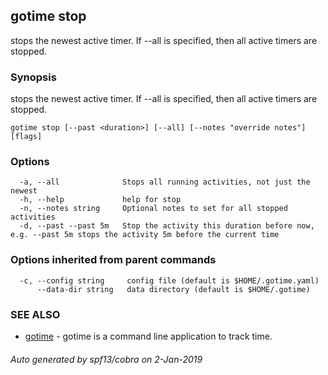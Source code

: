 ## gotime stop

stops the newest active timer. If --all is specified, then all active timers are stopped.

### Synopsis

stops the newest active timer. If --all is specified, then all active timers are stopped.

```
gotime stop [--past <duration>] [--all] [--notes "override notes"] [flags]
```

### Options

```
  -a, --all              Stops all running activities, not just the newest
  -h, --help             help for stop
  -n, --notes string     Optional notes to set for all stopped activities
  -d, --past --past 5m   Stop the activity this duration before now, e.g. --past 5m stops the activity 5m before the current time
```

### Options inherited from parent commands

```
  -c, --config string     config file (default is $HOME/.gotime.yaml)
      --data-dir string   data directory (default is $HOME/.gotime)
```

### SEE ALSO

* [gotime](gotime.md)	 - gotime is a command line application to track time.

###### Auto generated by spf13/cobra on 2-Jan-2019
